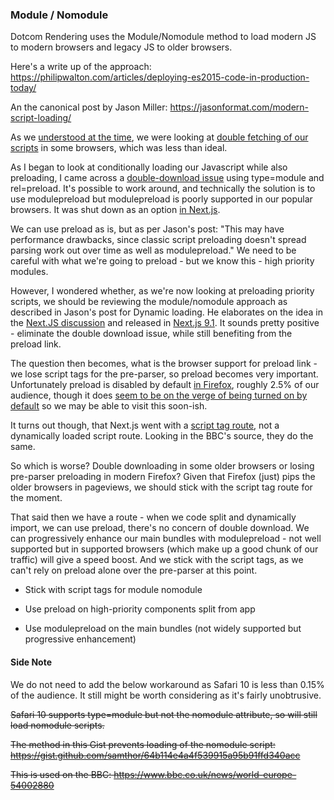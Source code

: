 ### Module / Nomodule

Dotcom Rendering uses the Module/Nomodule method to load modern JS to modern browsers and legacy JS to older browsers.

Here's a write up of the approach: <https://philipwalton.com/articles/deploying-es2015-code-in-production-today/>

An the canonical post by Jason Miller: <https://jasonformat.com/modern-script-loading/>

As we [understood at the time](https://github.com/guardian/dotcom-rendering/pull/1151#issuecomment-584687516), we were looking at [double fetching of our scripts](https://gist.github.com/jakub-g/5fc11af85a061ca29cc84892f1059fec) in some browsers, which was less than ideal.

As I began to look at conditionally loading our Javascript while also preloading, I came across a [double-download issue](https://developers.google.com/web/updates/2017/12/modulepreload) using type=module and rel=preload. It's possible to work around, and technically the solution is to use modulepreload but modulepreload is poorly supported in our popular browsers. It was shut down as an option [in Next.js](https://github.com/vercel/next.js/issues/8438).

We can use preload as is, but as per Jason's post: "This may have performance drawbacks, since classic script preloading doesn't spread parsing work out over time as well as modulepreload." We need to be careful with what we're going to preload - but we know this - high priority modules.

However, I wondered whether, as we're now looking at preloading priority scripts, we should be reviewing the module/nomodule approach as described in Jason's post for Dynamic loading. He elaborates on the idea in the [Next.JS discussion](https://github.com/vercel/next.js/discussions/7563#discussioncomment-22180) and released in [Next.js 9.1](https://nextjs.org/blog/next-9-1#module--nomodule). It sounds pretty positive - eliminate the double download issue, while still benefiting from the preload link.

The question then becomes, what is the browser support for preload link - we lose script tags for the pre-parser, so preload becomes very important. Unfortunately preload is disabled by default [in Firefox](https://caniuse.com/?search=preload), roughly 2.5% of our audience, though it does [seem to be on the verge of being turned on by default](https://bugzilla.mozilla.org/show_bug.cgi?id=1626997) so we may be able to visit this soon-ish.

It turns out though, that Next.js went with a [script tag route](https://github.com/janicklas-ralph/next.js/blob/canary/packages/next/pages/_document.tsx#L558), not a dynamically loaded script route. Looking in the BBC's source, they do the same.

So which is worse? Double downloading in some older browsers or losing pre-parser preloading in modern Firefox? Given that Firefox (just) pips the older browsers in pageviews, we should stick with the script tag route for the moment.

That said then we have a route - when we code split and dynamically import, we can use preload, there's no concern of double download. We can progressively enhance our main bundles with modulepreload - not well supported but in supported browsers (which make up a good chunk of our traffic) will give a speed boost. And we stick with the script tags, as we can't rely on preload alone over the pre-parser at this point.

-   Stick with script tags for module nomodule

-   Use preload on high-priority components split from app

-   Use modulepreload on the main bundles (not widely supported but progressive enhancement)

#### Side Note

We do not need to add the below workaround as Safari 10 is less than 0.15% of the audience. It still might be worth considering as it's fairly unobtrusive.

~~Safari 10 supports type=module but not the nomodule attribute, so will still load nomodule scripts.~~

~~The method in this Gist prevents loading of the nomodule script: <https://gist.github.com/samthor/64b114e4a4f539915a95b91ffd340acc>~~

~~This is used on the BBC: <https://www.bbc.co.uk/news/world-europe-54002880>~~
